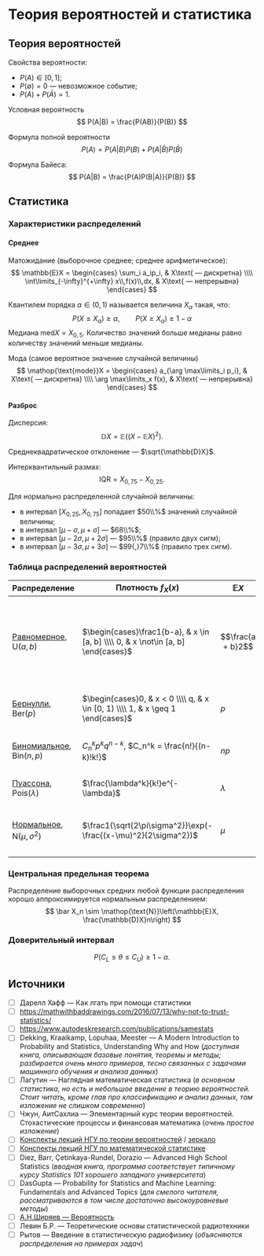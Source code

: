 # Теория вероятностей и статистика

## Теория вероятностей

Свойства вероятности:
- $P(A) \in [0, 1]$;
- $P(\emptyset) = 0$ — невозможное событие;
- $P(A) + P(\bar A) = 1$.

Условная вероятность
$$
  P(A|B) = \frac{P(AB)}{P(B)}
$$

Формула полной вероятности
$$
  P(A) = P(A|B)P(B) + P(A|\bar B)P(\bar B)
$$

Формула Байеса:
$$
  P(A|B) = \frac{P(A)P(B|A)}{P(B)}
$$


## Статистика

### Характеристики распределений

#### Среднее

Матожидание (выборочное среднее; среднее арифметическое):
$$
  \mathbb{E}X =
  \begin{cases}
    \sum_i a_ip_i, & X\text{ — дискретна} \\\\
    \int\limits_{-\infty}^{+\infty} x\\,f(x)\\,dx, & X\text{ — непрерывна}
  \end{cases}
$$

Квантилем порядка $\alpha \in (0, 1)$ называется величина $X_{\alpha}$ такая, что:
$$
  P(X\leq X_{\alpha}) \geq \alpha, \qquad
  P(X\geq X_{\alpha}) \geq 1 - \alpha
$$
Медиана $\mathop{\text{med}}X = X_{0{,}5}$.
Количество значений больше медианы равно количеству значений меньше медианы.

Мода (самое вероятное значение случайной величины)
$$
  \mathop{\text{mode}}X =
  \begin{cases}
    a_{\arg \max\limits_i p_i}, & X\text{ — дискретна} \\\\
    \arg \max\limits_x f(x), & X\text{ — непрерывна}
  \end{cases}
$$

#### Разброс

Дисперсия:
$$
  \mathbb{D}X = \mathbb{E}\left((X - \mathbb{E}X)^2\right).
$$

Среднеквадратическое отклонение — $\sqrt{\mathbb{D}X}$.

Интерквантильный размах:
$$
  \text{IQR} = X_{0{,}75} - X_{0{,}25}.
$$

Для нормально распределенной случайной величины:
- в интервал $[X_{0{,}25}, X_{0{,}75}]$ попадает $50\\%$ значений случайной величины;
- в интервал $[\mu-\sigma, \mu+\sigma]$ — $68\\%$;
- в интервал $[\mu-2\sigma, \mu+2\sigma]$ — $95\\%$ (правило двух сигм);
- в интервал $[\mu-3\sigma, \mu+3\sigma]$ — $99{,}7\\%$ (правило трех сигм).

### Таблица распределений вероятностей

Распределение | Плотность $f_X(x)$ | $\mathbb{E}X$ | $\mathbb{D}X$ | Пример
------------- | ------------------ | ------------- | ------------- | ------
[Равномерное](https://ru.wikipedia.org/wiki/Непрерывное_равномерное_распределение), $\mathop{\text{U}}(a, b)$ | $\begin{cases}\frac1{b-a}, & x \in [a, b] \\\\ 0, & x \not\in [a, b] \end{cases}$ | $$\frac{a + b}2$$ | $$\frac{(b - a)^2}{12}$$ | Красный свет на светофоре будет гореть в течение промежутка времени от $0$ до $30$ секунд с равной вероятностью
[Бернулли](https://ru.wikipedia.org/wiki/Распределение_Бернулли), $\mathop{\text{Ber}}(p)$ | $\begin{cases}0, & x < 0 \\\\ q, & x \in [0, 1) \\\\ 1, & x \geq 1 \end{cases}$ | $p$ | $pq$ | Выпадение орла при подбрасывании монетки
[Биномиальное](https://ru.wikipedia.org/wiki/Биномиальное_распределение), $\mathop{\text{Bin}}(n, p)$ | $C_n^kp^kq^{n-k}$, $C_n^k = \frac{n!}{(n-k)!k!}$ | $np$ | $npq$ | Попадание в баскетбольное кольцо $k$ раз из $n$
[Пуассона](https://ru.wikipedia.org/wiki/Распределение_Пуассона), $\mathop{\text{Pois}}(\lambda)$ | $\frac{\lambda^k}{k!}e^{-\lambda}$ | $\lambda$ | $\lambda$ | В булке находится $k$ изюминок
[Нормальное](https://ru.wikipedia.org/wiki/Нормальное_распределение), $\mathop{\text{N}}(\mu, \sigma^2)$ | $\frac1{\sqrt{2\pi\sigma^2}}\exp(-\frac{(x-\mu)^2}{2\sigma^2})$ | $\mu$ | $\sigma^2$ | Время прихода на работу (примерно одинаково, но варьируется)

### Центральная предельная теорема

Распределение выборочных средних любой функции распределения хорошо аппроксимируется нормальным распределением:
$$
  \bar X_n \sim \mathop{\text{N}}\left(\mathbb{E}X, \frac{\mathbb{D}X}n\right)
$$

### Доверительный интервал
$$
  P(C_L \leq \theta \leq C_U) \geq 1 -\alpha.
$$


## Источники
- [ ] Дарелл Хафф — Как лгать при помощи статистики
- [ ] https://mathwithbaddrawings.com/2016/07/13/why-not-to-trust-statistics/
- [ ] https://www.autodeskresearch.com/publications/samestats
- [ ] Dekking, Kraaikamp, Lopuhaa, Meester — A Modern Introduction to Probability and Statistics, Understanding Why and How (_доступная книга, описывающая базовые понятия, теоремы и методы; разбирается очень много примеров, тесно связанных с задачами машинного обучения и анализа данных_)
- [ ] Лагутин — Наглядная математическая статистика (_в основном статистика, но есть и небольшое введение в теорию вероятностей. Стоит читать, кроме глав про классификацию и анализ данных, там изложение не слишком современно_)
- [ ] Чжун, АитСахлиа — Элементарный курс теории вероятностей. Стохастические процессы и финансовая математика (_очень простое изложение_)
- [ ] [Конспекты лекций НГУ по теории вероятностей](http://www.nsu.ru/mmf/tvims/chernova/tv/tv_nsu07.pdf) / [зеркало](http://pythagoras.ucoz.ru/Bibliography/LecturesChernova.pdf)
- [ ] [Конспекты лекций НГУ по математической статистике](http://www.nsu.ru/mmf/tvims/chernova/ms/ms_nsu07.pdf)
- [ ] Diez, Barr, Çetinkaya-Rundel, Dorazio — Advanced High School Statistics (_вводная книга, программа соответствует типичному курсу Statistics 101 хорошего западного университета_)
- [ ] DasGupta — Probability for Statistics and Machine Learning: Fundamentals and Advanced Topics (_для смелого читателя, рассматриваются в том числе достаточно высокоуровневые методы_)
- [ ] [А.Н.Ширяев — Вероятность](http://www.booksshare.net/books/physics/shiryaev-an/1957/files/veroyatnost1957.pdf)
- [ ] Левин Б.Р. — Теоретические основы статистической радиотехники
- [ ] Рытов — Введение в статистическую радиофизику (_объясняются распределения на примерах задач_)